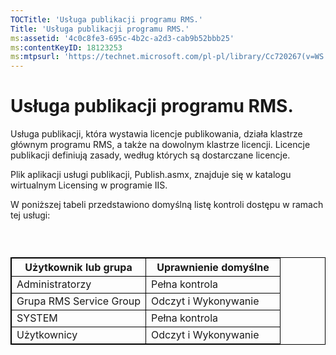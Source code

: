 ```yaml
---
TOCTitle: 'Usługa publikacji programu RMS.'
Title: 'Usługa publikacji programu RMS.'
ms:assetid: '4c0c8fe3-695c-4b2c-a2d3-cab9b52bbb25'
ms:contentKeyID: 18123253
ms:mtpsurl: 'https://technet.microsoft.com/pl-pl/library/Cc720267(v=WS.10)'
---
```


Usługa publikacji programu RMS.
===============================

Usługa publikacji, która wystawia licencje publikowania, działa klastrze głównym programu RMS, a także na dowolnym klastrze licencji. Licencje publikacji definiują zasady, według których są dostarczane licencje.

Plik aplikacji usługi publikacji, Publish.asmx, znajduje się w katalogu wirtualnym Licensing w programie IIS.

W poniższej tabeli przedstawiono domyślną listę kontroli dostępu w ramach tej usługi:

###  

 
<table style="border:1px solid black;">
<colgroup>
<col width="50%" />
<col width="50%" />
</colgroup>
<thead>
<tr class="header">
<th style="border:1px solid black;" >Użytkownik lub grupa</th>
<th style="border:1px solid black;" >Uprawnienie domyślne</th>
</tr>
</thead>
<tbody>
<tr class="odd">
<td style="border:1px solid black;">Administratorzy</td>
<td style="border:1px solid black;">Pełna kontrola</td>
</tr>
<tr class="even">
<td style="border:1px solid black;">Grupa RMS Service Group</td>
<td style="border:1px solid black;">Odczyt i Wykonywanie</td>
</tr>
<tr class="odd">
<td style="border:1px solid black;">SYSTEM</td>
<td style="border:1px solid black;">Pełna kontrola</td>
</tr>
<tr class="even">
<td style="border:1px solid black;">Użytkownicy</td>
<td style="border:1px solid black;">Odczyt i Wykonywanie</td>
</tr>
</tbody>
</table>
